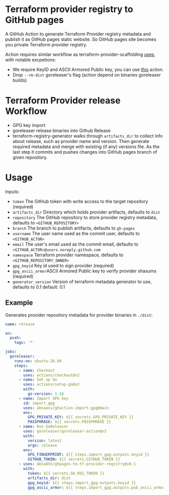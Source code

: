 # Terraform provider registry to GitHub pages

A GitHub Action to generate Terraform Provider registry metadata and publish it as GitHub pages static website. So GitHub pages site becomes you private Terraform provider registry.

Action requires similar workflow as terraform-provider-scaffolding [uses](https://github.com/hashicorp/terraform-provider-scaffolding/blob/main/.github/workflows/release.yml), with notable excpetions:
* We require KeyID and ASCII Armored Public key, you can use [this](https://github.com/AbsaOSS/ghaction-import-gpg) action.
* Drop `--rm-dist` goreleaser's flag (action depend on binaries goreleaser builds)

# Terraform Provider release Workflow

* GPG key import
* goreleaser release binaries into Github Release
* terraform-registry-generator walks through `artifacts_dir` to collect info about release, such as provider name and version. Then generate required metadata and merge with existing (if any) versions file. As the last step it commits and pushes changes into GitHub pages branch of given repository.

# Usage

Inputs:
* `token` The GitHub token with write access to the target repository (required)
* `artifacts_dir` Directory which holds provider artifacts, defaults to `dist`
* `repository` The GitHub repository to store provider registry metadata, defaults to `<GITHUB_REPOSITORY>`
* `branch` The branch to publish artifacts, defaults to `gh-pages`
* `username` The user name used as the commit user, defaults to `<GITHUB_ACTOR>`
* `email` The user's email used as the commit email, defaults to `<GITHUB_ACTOR>@users.noreply.github.com`
* `namespace` Terraform provider namespace, defaults to `<GITHUB_REPOSITORY_OWNER>` 
* `gpg_keyid` Key id used to sign provider (required)
* `gpg_ascii_armor`ASCII Armored Public key to verify provider shasums (required)
* `generator_version` Version of terraform metadata generator to use, defaults to 0.1
    default: 0.1

## Example

Generates provider repository metadata for provider binaries in `./dist`:

```yaml
name: release

on:
  push:
    tags: '*'

jobs:
  goreleaser:
    runs-on: ubuntu-20.04
    steps:
      - name: Checkout
        uses: actions/checkout@v2
      - name: Set up Go
        uses: actions/setup-go@v2
        with:
          go-version: 1.16
      - name: Import GPG key
        id: import_gpg
        uses: absaoss/ghaction-import-gpg@main
        env:
          GPG_PRIVATE_KEY: ${{ secrets.GPG_PRIVATE_KEY }}
          PASSPHRASE: ${{ secrets.PASSPHRASE }}
      - name: Run GoReleaser
        uses: goreleaser/goreleaser-action@v2
        with:
          version: latest
          args: release
        env:
          GPG_FINGERPRINT: ${{ steps.import_gpg.outputs.keyid }}
          GITHUB_TOKEN: ${{ secrets.GITHUB_TOKEN }}
      - uses: AbsaOSS/ghpages-to-tf-provider-registry@v0.1
        with:
          token: ${{ secrets.GH_REG_TOKEN }}
          artifacts_dir: dist
          gpg_keyid: ${{ steps.import_gpg.outputs.keyid }}
          gpg_ascii_armor: ${{ steps.import_gpg.outputs.pub_ascii_armor }}
```
